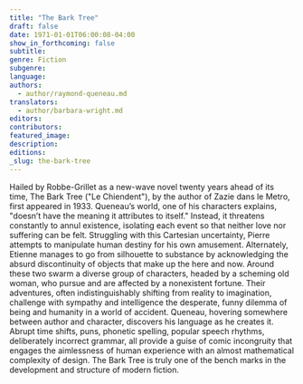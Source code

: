 ```yaml
---
title: "The Bark Tree"
draft: false
date: 1971-01-01T06:00:08-04:00
show_in_forthcoming: false
subtitle:
genre: Fiction
subgenre:
language:
authors:
  - author/raymond-queneau.md
translators:
  - author/barbara-wright.md
editors:
contributors:
featured_image:
description:
editions:
_slug: the-bark-tree
---
```


Hailed by Robbe-Grillet as a new-wave novel twenty years ahead of its time, The Bark Tree ("Le Chiendent"), by the author of Zazie dans le Metro, first appeared in 1933. Queneau’s world, one of his characters explains, "doesn’t have the meaning it attributes to itself." Instead, it threatens constantly to annul existence, isolating each event so that neither love nor suffering can be felt. Struggling with this Cartesian uncertainty, Pierre attempts to manipulate human destiny for his own amusement. Alternately, Etienne manages to go from silhouette to substance by acknowledging the absurd discontinuity of objects that make up the here and now. Around these two swarm a diverse group of characters, headed by a scheming old woman, who pursue and are affected by a nonexistent fortune. Their adventures, often indistinguishably shifting from reality to imagination, challenge with sympathy and intelligence the desperate, funny dilemma of being and humanity in a world of accident. Queneau, hovering somewhere between author and character, discovers his language as he creates it. Abrupt time shifts, puns, phonetic spelling, popular speech rhythms, deliberately incorrect grammar, all provide a guise of comic incongruity that engages the aimlessness of human experience with an almost mathematical complexity of design. The Bark Tree is truly one of the bench marks in the development and structure of modern fiction.


